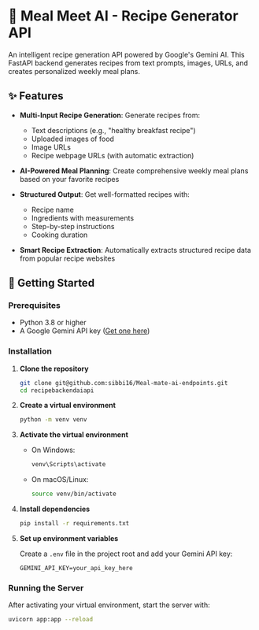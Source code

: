 # 🍳 Meal Meet AI - Recipe Generator API

An intelligent recipe generation API powered by Google's Gemini AI. This FastAPI backend generates recipes from text prompts, images, URLs, and creates personalized weekly meal plans.

## ✨ Features

- **Multi-Input Recipe Generation**: Generate recipes from:
  - Text descriptions (e.g., "healthy breakfast recipe")
  - Uploaded images of food
  - Image URLs
  - Recipe webpage URLs (with automatic extraction)
  
- **AI-Powered Meal Planning**: Create comprehensive weekly meal plans based on your favorite recipes

- **Structured Output**: Get well-formatted recipes with:
  - Recipe name
  - Ingredients with measurements
  - Step-by-step instructions
  - Cooking duration

- **Smart Recipe Extraction**: Automatically extracts structured recipe data from popular recipe websites

## 🚀 Getting Started

### Prerequisites

- Python 3.8 or higher
- A Google Gemini API key ([Get one here](https://makersuite.google.com/app/apikey))

### Installation

1. **Clone the repository**
   ```bash
   git clone git@github.com:sibbi16/Meal-mate-ai-endpoints.git
   cd recipebackendaiapi
   ```

2. **Create a virtual environment**
   ```bash
   python -m venv venv
   ```

3. **Activate the virtual environment**
   - On Windows:
     ```bash
     venv\Scripts\activate
     ```
   - On macOS/Linux:
     ```bash
     source venv/bin/activate
     ```

4. **Install dependencies**
   ```bash
   pip install -r requirements.txt
   ```

5. **Set up environment variables**
   
   Create a `.env` file in the project root and add your Gemini API key:
   ```env
   GEMINI_API_KEY=your_api_key_here
   ```

### Running the Server

After activating your virtual environment, start the server with:

```bash
uvicorn app:app --reload
```
